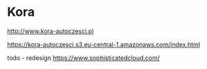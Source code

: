 # Kora

http://www.kora-autoczesci.pl

https://kora-autoczesci.s3.eu-central-1.amazonaws.com/index.html

todo - redesign
https://www.sophisticatedcloud.com/
